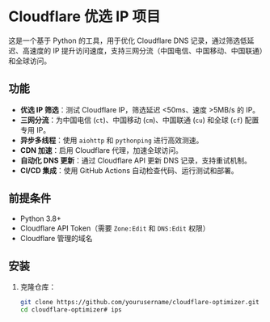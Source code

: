 # Cloudflare 优选 IP 项目

这是一个基于 Python 的工具，用于优化 Cloudflare DNS 记录，通过筛选低延迟、高速度的 IP 提升访问速度，支持三网分流（中国电信、中国移动、中国联通）和全球访问。

## 功能
- **优选 IP 筛选**：测试 Cloudflare IP，筛选延迟 <50ms、速度 >5MB/s 的 IP。
- **三网分流**：为中国电信 (`ct`)、中国移动 (`cm`)、中国联通 (`cu`) 和全球 (`cf`) 配置专用 IP。
- **异步多线程**：使用 `aiohttp` 和 `pythonping` 进行高效测速。
- **CDN 加速**：启用 Cloudflare 代理，加速全球访问。
- **自动化 DNS 更新**：通过 Cloudflare API 更新 DNS 记录，支持重试机制。
- **CI/CD 集成**：使用 GitHub Actions 自动检查代码、运行测试和部署。

## 前提条件
- Python 3.8+
- Cloudflare API Token（需要 `Zone:Edit` 和 `DNS:Edit` 权限）
- Cloudflare 管理的域名

## 安装
1. 克隆仓库：
   ```bash
   git clone https://github.com/yourusername/cloudflare-optimizer.git
   cd cloudflare-optimizer# ips
